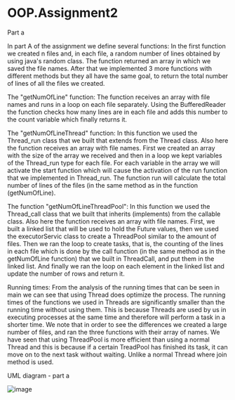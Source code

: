 # OOP.Assignment2

Part a

In part A of the assignment we define several functions:
In the first function we created n files and, in each file, a random number of lines obtained by using java's random class. The function returned an array in which we saved the file names.
After that we implemented 3 more functions with different methods but they all have the same goal, to return the total number of lines of all the files we created.

The "getNumOfLine" function:
The function receives an array with file names and runs in a loop on each file separately.
Using the BufferedReader the function checks how many lines are in each file and adds this 
number to the count variable which finally returns it.

The "getNumOfLineThread" function:
In this function we used the Thread_run class that we built that extends from the Thread class. Also here the function receives an array with file names. First we created an array with the size of the array we received and then in a loop we kept variables of the Thread_run type for each file. For each variable in the array we will activate the start function which will cause the activation of the run function that we implemented in Thread_run. The function run will calculate the total number of lines of the files (in the same method as in the function (getNumOfLine).

The function "getNumOfLineThreadPool":
In this function we used the Thread_call class that we built that inherits (implements) from the callable class.
Also here the function receives an array with file names.
First, we built a linked list that will be used to hold the Future values, then we used the executorServic class to create a ThreadPool similar to the amount of files.
Then we ran the loop to create tasks, that is, the counting of the lines in each file which is done by the call function (in the same method as in the getNumOfLine function) that we built in ThreadCall, and put them in the linked list.
And finally we ran the loop on each element in the linked list and update the number of rows and return it.

Running times:
From the analysis of the running times that can be seen in main we can see that using Thread does optimize the process. The running times of the functions we used in Threads are significantly smaller than the running time without using them. This is because Threads are used by us in executing processes at the same time and therefore will perform a task in a shorter time. We note that in order to see the differences we created a large number of files, and ran the three functions with their array of names. We have seen that using ThreadPool is more efficient than using a normal Thread and this is because if a certain TreadPool has finished its task, it can move on to the next task without waiting. Unlike a normal Thread where join method is used.



UML diagram - part a



![image](https://user-images.githubusercontent.com/118722490/211202362-627797a9-0821-409c-a044-606b0c96f452.png)

